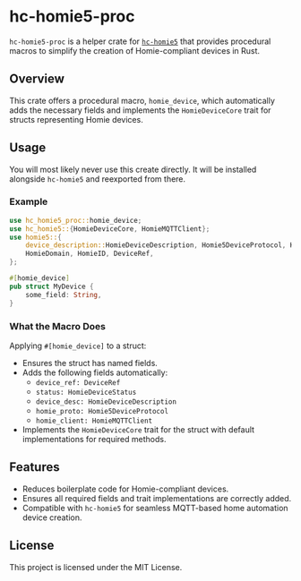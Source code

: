 # hc-homie5-proc

`hc-homie5-proc` is a helper crate for [`hc-homie5`](https://github.com/your-repo/hc-homie5) that provides procedural macros to simplify the creation of Homie-compliant devices in Rust.

## Overview

This crate offers a procedural macro, `homie_device`, which automatically adds the necessary fields and implements the `HomieDeviceCore` trait for structs representing Homie devices.

## Usage

You will most likely never use this create directly. It will be installed alongside `hc-homie5` and reexported from there.

### Example

```rust
use hc_homie5_proc::homie_device;
use hc_homie5::{HomieDeviceCore, HomieMQTTClient};
use homie5::{
    device_description::HomieDeviceDescription, Homie5DeviceProtocol, HomieDeviceStatus,
    HomieDomain, HomieID, DeviceRef,
};

#[homie_device]
pub struct MyDevice {
    some_field: String,
}
```

### What the Macro Does

Applying `#[homie_device]` to a struct:

- Ensures the struct has named fields.
- Adds the following fields automatically:
    - `device_ref: DeviceRef`
    - `status: HomieDeviceStatus`
    - `device_desc: HomieDeviceDescription`
    - `homie_proto: Homie5DeviceProtocol`
    - `homie_client: HomieMQTTClient`
- Implements the `HomieDeviceCore` trait for the struct with default implementations for required methods.

## Features

- Reduces boilerplate code for Homie-compliant devices.
- Ensures all required fields and trait implementations are correctly added.
- Compatible with `hc-homie5` for seamless MQTT-based home automation device creation.

## License

This project is licensed under the MIT License.
